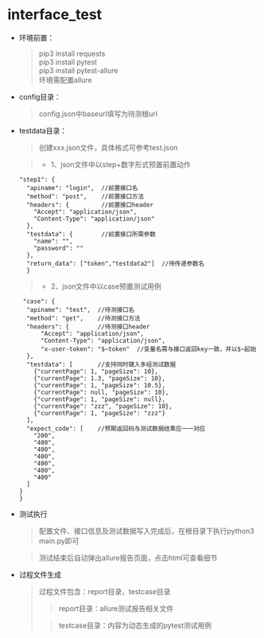 # interface_test
* 环境前置：
  >pip3 install requests  
  >pip3 install pytest  
  >pip3 install pytest-allure  
  >环境需配置allure

* config目录：
  >config.json中baseurl填写为待测根url
  
* testdata目录：
  >创建xxx.json文件，具体格式可参考test.json
  
  > * 1、json文件中以step+数字形式预置前置动作  
  ```
  "step1": {  
    "apiname": "login",  //前置接口名
    "method": "post",    //前置接口方法
    "headers": {         //前置接口header
      "Accept": "application/json",  
      "Content-Type": "application/json"  
    },  
    "testdata": {        //前置接口所需参数
      "name": "",  
      "password": ""  
    },  
    "return_data": ["token","testdata2"]  //待传递参数名
    }
  ```
  
  > * 2、json文件中以case预置测试用例
  ```
   "case": {
    "apiname": "test",  //待测接口名
    "method": "get",    //待测接口方法
    "headers": {        //待测接口header
        "Accept": "application/json",
        "Content-Type": "application/json",
        "x-user-token": "$~token"  //变量名需与接口返回key一致，并以$~起始
    },
    "testdata": [       //支持同时键入多组测试数据
      {"currentPage": 1, "pageSize": 10},
      {"currentPage": 1.3, "pageSize": 10},
      {"currentPage": 1, "pageSize": 10.5},
      {"currentPage": null, "pageSize": 10},
      {"currentPage": 1, "pageSize": null},
      {"currentPage": "zzz", "pageSize": 10},
      {"currentPage": 1, "pageSize": "zzz"}
    ],
    "expect_code": [    //预期返回码与测试数据结果应一一对应
      "200",
      "400",
      "400",
      "400",
      "400",
      "400",
      "400"
    ]
  }
  }
  ```
  
* 测试执行
  >配置文件、接口信息及测试数据写入完成后，在根目录下执行python3 main.py即可
  
  >测试结束后自动弹出allure报告页面，点击html可查看细节
  > 
* 过程文件生成
  >过程文件包含：report目录，testcase目录
  >>report目录：allure测试报告相关文件
  > 
  >>testcase目录：内容为动态生成的pytest测试用例